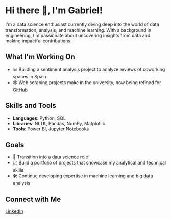 # Hi there 👋, I'm Gabriel!
I'm a data science enthusiast currently diving deep into the world of data transformation, analysis, and machine learning. With a background in engineering, I'm passionate about uncovering insights from data and making impactful contributions.

## What I'm Working On
- 📊 Building a sentiment analysis project to analyze reviews of coworking spaces in Spain
- 🕸️ Web scraping projects make in the university, now being refined for GitHub

## Skills and Tools
- **Languages**: Python, SQL
- **Libraries**: NLTK, Pandas, NumPy, Matplotlib
- **Tools**: Power BI, Jupyter Notebooks

## Goals
- 💼 Transition into a data science role
- 📈 Build a portfolio of projects that showcase my analytical and technical skills
- 🛠️ Continue developing expertise in machine learning and big data analysis

## Connect with Me
[LinkedIn](www.linkedin.com/in/gabriel-fernandes-pinheiro-728628248)

